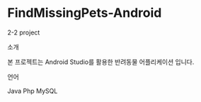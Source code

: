 # FindMissingPets-Android
2-2 project

소개

본 프로젝트는 Android Studio를 활용한 반려동물 어플리케이션 입니다.


언어

Java
Php
MySQL
